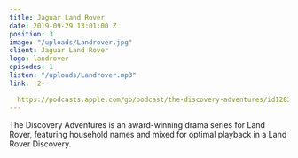 ```yaml
---
title: Jaguar Land Rover
date: 2019-09-29 13:01:00 Z
position: 3
image: "/uploads/Landrover.jpg"
client: Jaguar Land Rover
logo: landrover
episodes: 1
listen: "/uploads/Landrover.mp3"
link: |2-

  https://podcasts.apple.com/gb/podcast/the-discovery-adventures/id1283454475
---
```


The Discovery Adventures is an award-winning drama series for Land Rover, featuring household names and mixed for optimal playback in a Land Rover Discovery.